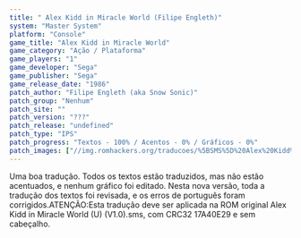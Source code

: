 ```yaml
---
title: " Alex Kidd in Miracle World (Filipe Engleth)"
system: "Master System"
platform: "Console"
game_title: "Alex Kidd in Miracle World"
game_category: "Ação / Plataforma"
game_players: "1"
game_developer: "Sega"
game_publisher: "Sega"
game_release_date: "1986"
patch_author: "Filipe Engleth (aka Snow Sonic)"
patch_group: "Nenhum"
patch_site: ""
patch_version: "???"
patch_release: "undefined"
patch_type: "IPS"
patch_progress: "Textos - 100% / Acentos - 0% / Gráficos - 0%"
patch_images: ["//img.romhackers.org/traducoes/%5BSMS%5D%20Alex%20Kidd%20in%20Miracle%20World%20-%20Filipe%20Engleth%20-%201.png","//img.romhackers.org/traducoes/%5BSMS%5D%20Alex%20Kidd%20in%20Miracle%20World%20-%20Filipe%20Engleth%20-%202.png","//img.romhackers.org/traducoes/%5BSMS%5D%20Alex%20Kidd%20in%20Miracle%20World%20-%20Filipe%20Engleth%20-%203.png"]
---
```

Uma boa tradução. Todos os textos estão traduzidos, mas não estão acentuados, e nenhum gráfico foi editado. Nesta nova versão, toda a tradução dos textos foi revisada, e os erros de português foram corrigidos.ATENÇÃO:Esta tradução deve ser aplicada na ROM original Alex Kidd in Miracle World (U) (V1.0).sms, com CRC32 17A40E29 e sem cabeçalho.